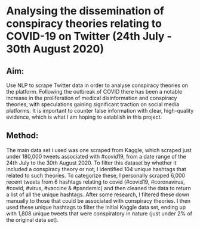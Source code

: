 # Analysing the dissemination of conspiracy theories relating to COVID-19 on Twitter (24th July - 30th August 2020)

## Aim: 
Use NLP to scrape Twitter data in order to analyse conspiracy theories on the platform. Following the outbreak of COVID there has been a notable increase in the proliferation of medical disinformation and conspiracy theories, with speculations gaining significant traction on social media platforms. It is important to counter false information with clear, high-quality evidence, which is what I am hoping to establish in this project.  

## Method: 
The main data set i used was one scraped from Kaggle, which scraped just under 180,000 tweets associated with #covid19, from a date range of the 24th July to the 30th August 2020. To filter this dataset by whether it included a conspiracy theory or not, I identified 104 unique hashtags that related to such theories. To categorize these, I personally scraped 6,000 recent tweets from 6 hashtags relating to covid (#covid19, #coronavirus, #covid, #virus, #vaccine & #pandemic) and then cleaned the data to return a list of all the unique hashtags. After some research, I filtered these down manually to those that could be associated with conspiracy theories. I then used these unique hashtags to filter the initial Kaggle data set, ending up with 1,808 unique tweets that were conspiratory in nature (just under 2% of the original data set).
